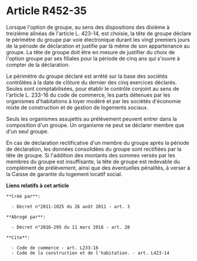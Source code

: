 # Article R452-35

Lorsque l'option de groupe, au sens des dispositions des dixième à treizième alinéas de l'article L. 423-14, est choisie, la
tête de groupe déclare le périmètre du groupe par voie électronique durant les vingt premiers jours de la période de
déclaration et justifie par là même de son appartenance au groupe. La tête de groupe doit être en mesure de justifier du
choix de l'option groupe par ses filiales pour la période de cinq ans qui s'ouvre à compter de la déclaration. 

Le périmètre du groupe déclaré est arrêté sur la base des sociétés contrôlées à la date de clôture du dernier des cinq
exercices déclarés. Seules sont comptabilisées, pour établir le contrôle conjoint au sens de l'article L. 233-16 du code de
commerce, les parts détenues par les organismes d'habitations à loyer modéré et par les sociétés d'économie mixte de
construction et de gestion de logements sociaux. 

Seuls les organismes assujettis au prélèvement peuvent entrer dans la composition d'un groupe. Un organisme ne peut se
déclarer membre que d'un seul groupe. 

En cas de déclaration rectificative d'un membre du groupe après la période de déclaration, les données consolidées du groupe
sont rectifiées par la tête de groupe. Si l'addition des montants des sommes versés par les membres du groupe est
insuffisante, la tête de groupe est redevable du complément de prélèvement, ainsi que des éventuelles pénalités, à verser à
la Caisse de garantie du logement locatif social.

**Liens relatifs à cet article**

	**Créé par**:

	  - Décret n°2011-1025 du 26 août 2011 - art. 3

	**Abrogé par**:

	  - Décret n°2016-295 du 11 mars 2016 - art. 28

	**Cite**:

	  - Code de commerce - art. L233-16
	  - Code de la construction et de l'habitation. - art. L423-14

